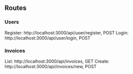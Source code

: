 ## Routes

### Users

Register: http://localhost:3000/api/user/register, POST
Login: http://localhost:3000/api/user/login, POST

### Invoices

List: http://localhost:3000/api/invoices, GET
Create: http://localhost:3000/api/invoices/new, POST